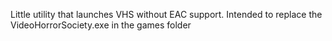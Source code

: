 Little utility that launches VHS without EAC support. Intended to replace the VideoHorrorSociety.exe in the games folder